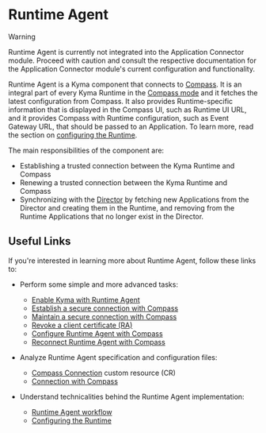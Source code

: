 # Runtime Agent

> [!WARNING]
> Runtime Agent is currently not integrated into the Application Connector module. Proceed with caution and consult the respective documentation for the Application Connector module's current configuration and functionality.

Runtime Agent is a Kyma component that connects to [Compass](https://github.com/kyma-incubator/compass). It is an integral part of every Kyma Runtime in the [Compass mode](README.md) and it fetches the latest configuration from Compass. It also provides Runtime-specific information that is displayed in the Compass UI, such as Runtime UI URL, and it provides Compass with Runtime configuration, such as Event Gateway URL, that should be passed to an Application. To learn more, read the section on [configuring the Runtime](technical-reference/07-20-configuring-runtime.md).

The main responsibilities of the component are:

- Establishing a trusted connection between the Kyma Runtime and Compass
- Renewing a trusted connection between the Kyma Runtime and Compass
- Synchronizing with the [Director](https://github.com/kyma-incubator/compass/blob/master/docs/compass/02-01-components.md#director) by fetching new Applications from the Director and creating them in the Runtime, and removing from the Runtime Applications that no longer exist in the Director.

## Useful Links

If you're interested in learning more about Runtime Agent, follow these links to:

- Perform some simple and more advanced tasks:

  - [Enable Kyma with Runtime Agent](02-20-enable-kyma-with-runtime-agent.md)
  - [Establish a secure connection with Compass](tutorials/01-60-establish-secure-connection-with-compass.md)
  - [Maintain a secure connection with Compass](tutorials/01-70-maintain-secure-connection-with-compass.md)
  - [Revoke a client certificate (RA)](tutorials/01-80-revoke-client-certificate.md)
  - [Configure Runtime Agent with Compass](tutorials/01-90-configure-runtime-agent-with-compass.md)
  - [Reconnect Runtime Agent with Compass](tutorials/01-100-reconnect-runtime-agent-with-compass.md)

- Analyze Runtime Agent specification and configuration files:

  - [Compass Connection](resources/06-20-compassconnection.md) custom resource (CR)
  - [Connection with Compass](technical-reference/05-20-connection-with-compass.md)

- Understand technicalities behind the Runtime Agent implementation:

  - [Runtime Agent workflow](technical-reference/04-30-runtime-agent-workflow.md)
  - [Configuring the Runtime](technical-reference/07-20-configuring-runtime.md)
